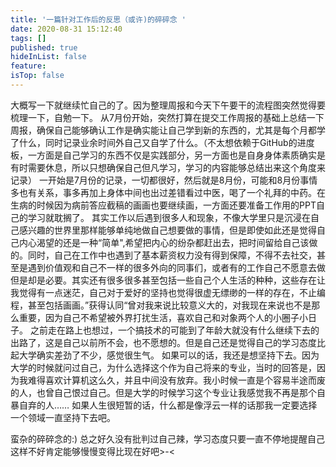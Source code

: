 ```yaml
---
title: '一篇针对工作后的反思（或许)的碎碎念 '
date: 2020-08-31 15:12:40
tags: []
published: true
hideInList: false
feature: 
isTop: false
---
```

大概写一下就继续忙自己的了。因为整理周报和今天下午要干的流程图突然觉得要梳理一下，自勉一下。
  从7月份开始，突然打算在提交工作周报的基础上总结一下周报，确保自己能够确认工作是确实能让自己学到新的东西的，尤其是每个月都学了什么，同时记录业余时间外自己又自学了什么。（不太想依赖于GitHub的进度板，一方面是自己学习的东西不仅是实践部分，另一方面也是自身身体素质确实是有时需要休息，所以只想确保自己但凡学习，学习的内容能够总结出来这个角度来记录）
  一开始是7月份的记录，一切都很好，然后就是8月份，可能和8月份事情多也有关系，事多再加上身体中间也出过差错看过中医，喝了一个礼拜的中药。在生病的时候因为病前答应截稿的画画也要继续画，一方面还要准备工作用的PPT自己的学习就耽搁了。
  其实工作以后遇到很多人和现象，不像大学里只是沉浸在自己感兴趣的世界里那样能够单纯地做自己想要做的事情，但是即使如此还是觉得自己内心渴望的还是一种“简单",希望把内心的纷杂都赶出去，把时间留给自己该做的。同时，自己在工作中也遇到了基本薪资权力没有得到保障，不得不去社交，甚至是遇到价值观和自己不一样的很多外向的同事们，或者有的工作自己不愿意去做但是却是必要。其实还有很多很多甚至包括一些自己个人生活的种种，这些存在让我觉得有一点迷茫，自己对于爱好的坚持也觉得很虚无缥缈的一样的存在，不止编程，甚至包括画画。”获得认同“曾对我来说比较意义大的，对我现在来说也不是那么重要，因为自己不希望被外界打扰生活，喜欢自己和对象两个人的小圈子小日子。
  之前走在路上也想过，一个搞技术的可能到了年龄大就没有什么继续下去的出路了，这是自己以前所不会，也不愿想的。但是自己还是觉得自己的学习态度比起大学确实差劲了不少，感觉很生气。
  如果可以的话，我还是想坚持下去。因为大学的时候就问过自己，为什么选择这个作为自己将来的专业，当时的回答是，因为我难得喜欢计算机这么久，并且中间没有放弃。我小时候一直是个容易半途而废的人，也曾自己恨过自己。但是大学的时候学习这个专业让我感觉我不再是那个自暴自弃的人……
  如果人生很短暂的话，什么都是像浮云一样的话那我一定要选择一个领域一直坚持下去吧。

  蛮杂的碎碎念的:)
总之好久没有批判过自己辣，学习态度只要一直不停地提醒自己这样不好肯定能够慢慢变得比现在好吧>-<
